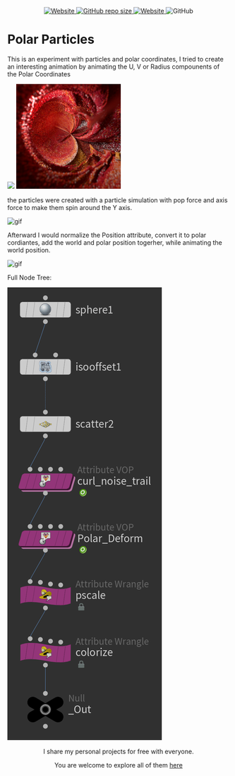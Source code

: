 <p align="center">
   <a href="https://github.com/nitzan-treg/community_projects/">
    <img alt="Website" src="https://img.shields.io/website?label=main%20project&up_message=Community%20Projects&url=https%3A%2F%2Fgithub.com%2Fnitzan-treg%2Fcommunity_projects">
  </a>
  <a href="https://github.com/nitzan-treg/community_projects/">
    <img alt="GitHub repo size" src="https://img.shields.io/github/repo-size/nitzan-treg/2021_10_17_Polar_Particles">
  </a>
  <a href="https://www.nitzan-tregerman.com/">
    <img alt="Website" src="https://img.shields.io/website?up_message=nitzan-tregerman.com&url=https%3A%2F%2Fwww.nitzan-tregerman.com%2F">
  </a>
  <img alt="GitHub" src="https://img.shields.io/github/license/nitzan-treg/2021_10_17_Polar_Particles">
</p>

<!---------------------------------------------------------------------------------------------------------------------->

#  Polar Particles

This is an experiment with particles and polar coordinates, I tried to create an interesting animation by animating the U, V or Radius compounents of the Polar Coordinates

<img  width="47%" src="Images/torus_color_II_500.gif">
<img  width="47%" src="Images/RS_Render.png">

the particles were created with a particle simulation with pop force and axis force to make them spin around the Y axis.

<img alt = "gif" src="Images/Particle_Pre_Polar.gif">

Afterward I would normalize the Position attribute, convert it to polar cordiantes, add the world and polar position togerher, while animating the world position. 

<img alt = "gif" src="Images/Particle_Post_Polar.gif">

Full Node Tree:

<img src="Images/Node Tree.png">


<!---------------------------------------------------------------------------------------------------------------------->

<p align="center">
   I share my personal projects for free with everyone.
</p> 

<p align="center">
   You are welcome to explore all of them
   <a href="https://github.com/nitzan-treg/community_projects/">
      here
   </a>
</p> 
   

